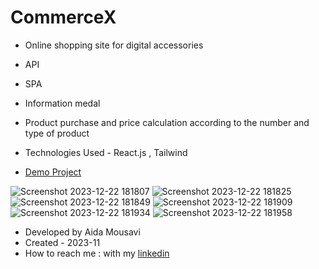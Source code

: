 # CommerceX

- Online shopping site for digital accessories
- API
- SPA
- Information medal
- Product purchase and price calculation according to the number and type of product
- Technologies Used - React.js , Tailwind

- [Demo Project](https://commerce-x-six.vercel.app/)

![Screenshot 2023-12-22 181807](https://github.com/aida-mousavi/CommerceX/assets/115708698/2e158fce-7365-4729-a953-e8840e063636)
![Screenshot 2023-12-22 181825](https://github.com/aida-mousavi/CommerceX/assets/115708698/1335ab5c-c636-4cba-b90a-cf498fe8cd27)
![Screenshot 2023-12-22 181849](https://github.com/aida-mousavi/CommerceX/assets/115708698/c605393c-9eb7-4e6e-a4ef-6b2c6e7f4cc6)
![Screenshot 2023-12-22 181909](https://github.com/aida-mousavi/CommerceX/assets/115708698/f142496d-5dba-43a0-9704-92bc6a4855e7)
![Screenshot 2023-12-22 181934](https://github.com/aida-mousavi/CommerceX/assets/115708698/2ff60e0e-4d35-45a7-acec-9f60d5edfeaf)
![Screenshot 2023-12-22 181958](https://github.com/aida-mousavi/CommerceX/assets/115708698/473276e7-9eb2-4a3e-b76f-0553ab1f7315)



- Developed by Aida Mousavi
- Created - 2023-11
- How to reach me : with my  [linkedin](www.linkedin.com/in/aida-mousavi-18791a292)

